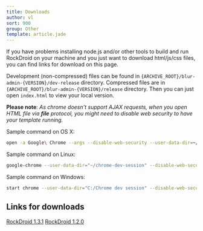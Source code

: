 ```yaml
---
title: Downloads
author: vl
sort: 900
group: Other
template: article.jade
---
```


If you have problems installing node.js and/or other tools to build and run RockDroid on your machine and you just want to download html/js/css files, you can find links for download on this page.

Development (non-compressed) files can be found in `{ARCHIVE_ROOT}/blur-admin-{VERSION}/dev-release` directory. Compressed files are in `{ARCHIVE_ROOT}/blur-admin-{VERSION}/release` directory.
Then you can just open `index.html` to view your local version.

**Please note**: *As chrome doesn't support AJAX requests, when you open HTML file via **file** protocol, you might need to disable web security to have your template running.*

Sample command on OS X:

```bash
open -a Google\ Chrome --args --disable-web-security --user-data-dir=~/ChromeDevSession/
```

Sample command on Linux:

```bash
google-chrome --user-data-dir="~/chrome-dev-session" --disable-web-security
```

Sample command on Windows:

```bash
start chrome --user-data-dir="C:/Chrome dev session" --disable-web-security
```

## Links for downloads

[RockDroid 1.3.1](/blur-admin/downloads/blur-admin-1.3.1.zip)
[RockDroid 1.2.0](/blur-admin/downloads/blur-admin-1.2.0.zip)

